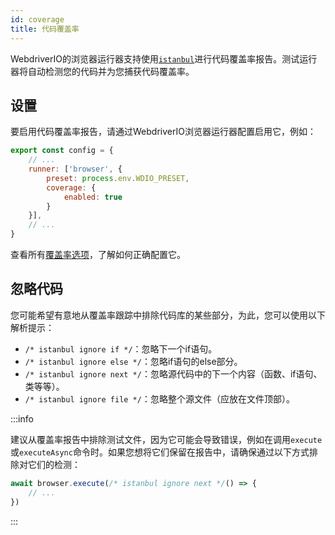 ```yaml
---
id: coverage
title: 代码覆盖率
---
```


WebdriverIO的浏览器运行器支持使用[`istanbul`](https://istanbul.js.org/)进行代码覆盖率报告。测试运行器将自动检测您的代码并为您捕获代码覆盖率。

## 设置

要启用代码覆盖率报告，请通过WebdriverIO浏览器运行器配置启用它，例如：

```js title=wdio.conf.js
export const config = {
    // ...
    runner: ['browser', {
        preset: process.env.WDIO_PRESET,
        coverage: {
            enabled: true
        }
    }],
    // ...
}
```

查看所有[覆盖率选项](/docs/runner#coverage-options)，了解如何正确配置它。

## 忽略代码

您可能希望有意地从覆盖率跟踪中排除代码库的某些部分，为此，您可以使用以下解析提示：

- `/* istanbul ignore if */`：忽略下一个if语句。
- `/* istanbul ignore else */`：忽略if语句的else部分。
- `/* istanbul ignore next */`：忽略源代码中的下一个内容（函数、if语句、类等等）。
- `/* istanbul ignore file */`：忽略整个源文件（应放在文件顶部）。

:::info

建议从覆盖率报告中排除测试文件，因为它可能会导致错误，例如在调用`execute`或`executeAsync`命令时。如果您想将它们保留在报告中，请确保通过以下方式排除对它们的检测：

```ts
await browser.execute(/* istanbul ignore next */() => {
    // ...
})
```

:::